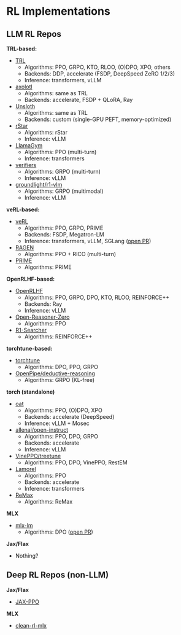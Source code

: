 # RL Implementations

## LLM RL Repos
**TRL-based:**
- [TRL](https://github.com/huggingface/trl/tree/main/trl)
    - Algorithms: PPO, GRPO, KTO, RLOO, (O)DPO, XPO, others
    - Backends: DDP, accelerate (FSDP, DeepSpeed ZeRO 1/2/3)
    - Inference: transformers, vLLM
- [axolotl](https://github.com/axolotl-ai-cloud/axolotl)
    - Algorithms: same as TRL
    - Backends: accelerate, FSDP + QLoRA, Ray
- [Unsloth](https://github.com/unslothai/unsloth)
    - Algorithms: same as TRL
    - Backends: custom (single-GPU PEFT, memory-optimized)
- [rStar](https://github.com/microsoft/rStar)
    - Algorithms: rStar
    - Inference: vLLM
- [LlamaGym](https://github.com/KhoomeiK/LlamaGym)
    - Algorithms: PPO (multi-turn)
    - Inference: transformers
- [verifiers](https://github.com/willccbb/verifiers)
    - Algorithms: GRPO (multi-turn)
    - Inference: vLLM
- [groundlight/r1-vlm](https://github.com/groundlight/r1_vlm)
    - Algorithms: GRPO (multimodal)
    - Inference: vLLM

**veRL-based:**
- [veRL](https://github.com/volcengine/verl)
    - Algorithms: PPO, GRPO, PRIME
    - Backends: FSDP, Megatron-LM
    - Inference: transformers, vLLM, SGLang ([open PR](https://github.com/volcengine/verl/pull/490))
- [RAGEN](https://github.com/ZihanWang314/RAGEN)
    - Algorithms: PPO + RICO (multi-turn)
- [PRIME](https://github.com/PRIME-RL/PRIME)
    - Algorithms: PRIME

**OpenRLHF-based:**
- [OpenRLHF](https://github.com/OpenRLHF/OpenRLHF)
    - Algorithms: PPO, GRPO, DPO, KTO, RLOO, REINFORCE++
    - Backends: Ray 
    - Inference: vLLM
- [Open-Reasoner-Zero](https://github.com/Open-Reasoner-Zero/Open-Reasoner-Zero)
    - Algorithms: PPO
- [R1-Searcher](https://github.com/RUCAIBox/R1-Searcher)
    - Algorithms: REINFORCE++

**torchtune-based:**
- [torchtune](https://github.com/pytorch/torchtune)
    - Algorithms: DPO, PPO, GRPO
- [OpenPipe/deductive-reasoning](https://github.com/OpenPipe/deductive-reasoning)
    - Algorithms: GRPO (KL-free)


**torch (standalone)**
- [oat](https://github.com/sail-sg/oat/tree/main)
    - Algorithms: PPO, (O)DPO, XPO
    - Backends: accelerate (DeepSpeed)
    - Inference: vLLM + Mosec
- [allenai/open-instruct](https://github.com/allenai/open-instruct)
    - Algorithms: PPO, DPO, GRPO
    - Backends: accelerate
    - Inference: vLLM
- [VinePPO/treetune](https://github.com/McGill-NLP/VinePPO)
    - Algorithms: PPO, DPO, VinePPO, RestEM
- [Lamorel](https://github.com/flowersteam/lamorel/tree/main)
    - Algorithms: PPO
    - Backends: accelerate
    - Inference: transformers
- [ReMax](https://github.com/liziniu/ReMax)
    - Algorithms: ReMax

**MLX**
- [mlx-lm](https://github.com/ml-explore/mlx-examples/blob/main/llms/README.md)
    - Algorithms: DPO ([open PR](https://github.com/ml-explore/mlx-examples/pull/1279))

**Jax/Flax**
- Nothing?

## Deep RL Repos (non-LLM)

**Jax/Flax**
- [JAX-PPO](https://github.com/zombie-einstein/JAX-PPO)

**MLX**
- [clean-rl-mlx](https://github.com/andrew-silva/clean-rl-mlx)


